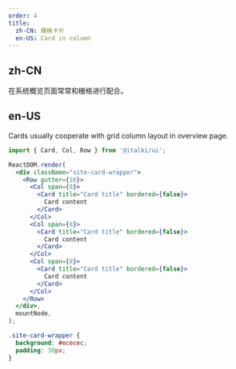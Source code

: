 ```yaml
---
order: 4
title:
  zh-CN: 栅格卡片
  en-US: Card in column
---
```


## zh-CN

在系统概览页面常常和栅格进行配合。

## en-US

Cards usually cooperate with grid column layout in overview page.

```jsx
import { Card, Col, Row } from '@italki/ui';

ReactDOM.render(
  <div className="site-card-wrapper">
    <Row gutter={16}>
      <Col span={8}>
        <Card title="Card title" bordered={false}>
          Card content
        </Card>
      </Col>
      <Col span={8}>
        <Card title="Card title" bordered={false}>
          Card content
        </Card>
      </Col>
      <Col span={8}>
        <Card title="Card title" bordered={false}>
          Card content
        </Card>
      </Col>
    </Row>
  </div>,
  mountNode,
);
```

```css
.site-card-wrapper {
  background: #ececec;
  padding: 30px;
}
```

<style>
  [data-theme="dark"] .site-card-wrapper {
    background: #303030;
  }
</style>

